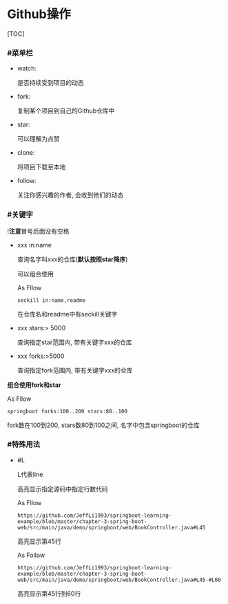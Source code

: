 # Github操作

[TOC]

### #菜单栏

- watch:

  是否持续受到项目的动态

- fork:

  复制某个项目到自己的Github仓库中

- star:

  可以理解为点赞

- clone:

  将项目下载至本地

- follow:

  关注你感兴趣的作者, 会收到他们的动态

### #关键字

!**注意**冒号后面没有空格

- xxx in:name

  查询名字叫xxx的仓库(**默认按照star降序**)

  可以组合使用

  As Fllow

  ```
  seckill in:name,readme
  ```

  在仓库名和readme中有seckill关键字

- xxx stars:> 5000

  查询指定star范围内, 带有关键字xxx的仓库

- xxx forks:>5000

  查询指定fork范围内, 带有关键字xxx的仓库

 **组合使用fork和star**

As Fllow

```
springboot forks:100..200 stars:80..100
```

fork数在100到200, stars数80到100之间, 名字中包含springboot的仓库

### #特殊用法

- #L 

  L代表line

  高亮显示指定源码中指定行数代码

  As Fllow

  ```
  https://github.com/JeffLi1993/springboot-learning-example/blob/master/chapter-3-spring-boot-web/src/main/java/demo/springboot/web/BookController.java#L45
  ```

  高亮显示第45行

  As Follow

  ```
  https://github.com/JeffLi1993/springboot-learning-example/blob/master/chapter-3-spring-boot-web/src/main/java/demo/springboot/web/BookController.java#L45-#L60
  ```

  高亮显示第45行到60行
